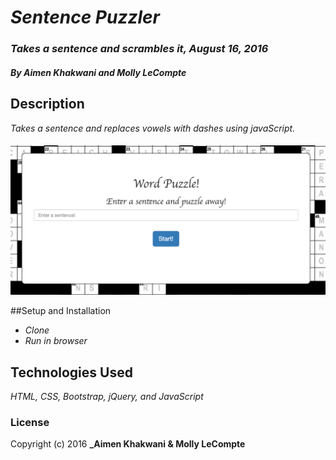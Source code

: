 # _Sentence Puzzler_

### _Takes a sentence and scrambles it, August 16, 2016_

#### _**By Aimen Khakwani and Molly LeCompte**_

## Description

_Takes a sentence and replaces vowels with dashes using javaScript._

####
<img src="site-img.png" alt="A screenshot of the site">

##Setup and Installation

* _Clone_
* _Run in browser_

## Technologies Used

_HTML, CSS, Bootstrap, jQuery, and JavaScript_

### License
Copyright (c) 2016 **_Aimen Khakwani & Molly LeCompte**
